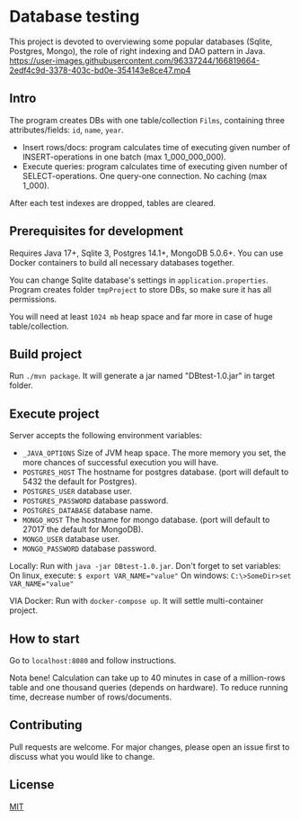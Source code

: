 # Database testing
This project is devoted to overviewing some popular databases (Sqlite, Postgres, Mongo), the role of right indexing and DAO pattern in Java.
https://user-images.githubusercontent.com/96337244/166819664-2edf4c9d-3378-403c-bd0e-354143e8ce47.mp4

## Intro
The program creates DBs with one table/collection `Films`, containing three attributes/fields: `id`, `name`, `year`.

- Insert rows/docs: program calculates time of executing given number of INSERT-operations in one batch (max 1_000_000_000).
- Execute queries: program calculates time of executing given number of SELECT-operations. One query-one connection. No caching (max 1_000).

After each test indexes are dropped, tables are cleared.

## Prerequisites for development
Requires Java 17+, Sqlite 3, Postgres 14.1+, MongoDB 5.0.6+. You can use Docker containers to build all necessary databases together.

You can change Sqlite database's settings in `application.properties`. Program creates folder `tmpProject` to store DBs, so make sure it has all permissions.

You will need at least `1024 mb` heap space and far more in case of huge table/collection.

## Build project
Run `./mvn package`. It will generate a jar named "DBtest-1.0.jar" in target folder.

## Execute project
Server accepts the following environment variables:
 - `_JAVA_OPTIONS` Size of JVM heap space. The more memory you set, the more chances of successful execution you will have.
 - `POSTGRES_HOST` The hostname for postgres database. (port will default to 5432 the default for Postgres).
 - `POSTGRES_USER` database user.
 - `POSTGRES_PASSWORD` database password.
 - `POSTGRES_DATABASE` database name.
 - `MONGO_HOST` The hostname for mongo database. (port will default to 27017 the default for MongoDB).
 - `MONGO_USER` database user.
 - `MONGO_PASSWORD` database password.

Locally:
Run with `java -jar DBtest-1.0.jar`. Don't forget to set variables: 
  On linux, execute: `$ export VAR_NAME="value"`
  On windows: `C:\>SomeDir>set VAR_NAME="value"`

VIA Docker:
Run with `docker-compose up`. It will settle multi-container project.

## How to start
Go to `localhost:8080` and follow instructions.

Nota bene! Calculation can take up to 40 minutes in case of a million-rows table and one thousand queries (depends on hardware). 
To reduce running time, decrease number of rows/documents.

## Contributing
Pull requests are welcome. For major changes, please open an issue first to discuss what you would like to change.

## License
[MIT]()
